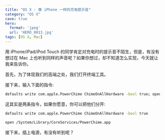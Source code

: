 ```yaml
---
title: "OS X : 像 iPhone 一样的充电提示音"
category: "OS X"
cave: true
hero:
  format: 'jpeg'
  url: 'HERO_0013.jpg'
tags: [OS X, Mac]
---
```

用 iPhone/iPad/iPod Touch 的同学肯定对充电时的提示音不陌生，但是，有没有想过在 Mac 上也听到同样的声音呢？如果你想过，却不知道怎么实现，今天就让我来告诉你。

首先，为了体现我们的高端之处，我们打开终端工具。

接下来，输入下面的指令:

```sh
defaults write com.apple.PowerChime ChimeOnAllHardware -bool true; open /System/Library/CoreServices/PowerChime.app
```

这其实是两条指令，如果你愿意，你可以把他们分开:

```sh
defaults write com.apple.PowerChime ChimeOnAllHardware -bool true
```

```sh
open /System/Library/CoreServices/PowerChime.app
```

接下来，插上电源，有没有听到呢？




